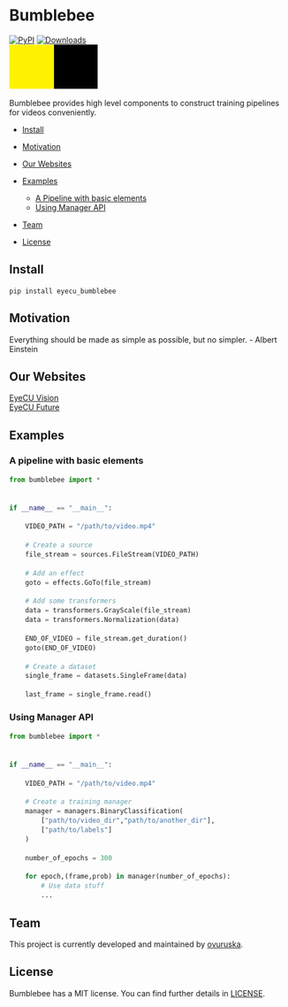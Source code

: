 # Bumblebee
[![PyPI](https://img.shields.io/pypi/v/eyecu_bumblebee.svg)](https://pypi.python.org/pypi/eyecu_bumblebee)
[![Downloads](http://pepy.tech/badge/eyecu_bumblebee)](https://pepy.tech/project/eyecu_bumblebee) \
![Bumblebee image](./docs/bumblebee.png)

Bumblebee provides high level components to construct training pipelines for videos conveniently.


- [Install](#install)
- [Motivation](#motto)
- [Our Websites](#our-websites)
- [Examples](#examples)
    - [A Pipeline with basic elements](#a-pipeline-with-basic-elements)
    - [Using Manager API](#using-manager-api)
    
- [Team](#team)
- [License](#license)



## Install

```
pip install eyecu_bumblebee
```

## Motivation

Everything should be made as simple as possible, but no simpler. - Albert Einstein

## Our Websites

[EyeCU Vision](https://eyecuvision.com/) \
[EyeCU Future](https://eyecufuture.com/) 


## Examples

### A pipeline with basic elements

```python
from bumblebee import *


if __name__ == "__main__":
    
    VIDEO_PATH = "/path/to/video.mp4"

    # Create a source
    file_stream = sources.FileStream(VIDEO_PATH)

    # Add an effect
    goto = effects.GoTo(file_stream)

    # Add some transformers
    data = transformers.GrayScale(file_stream)
    data = transformers.Normalization(data)

    END_OF_VIDEO = file_stream.get_duration()
    goto(END_OF_VIDEO)

    # Create a dataset
    single_frame = datasets.SingleFrame(data)

    last_frame = single_frame.read()

```

### Using Manager API

```python
from bumblebee import *


if __name__ == "__main__":
    
    VIDEO_PATH = "/path/to/video.mp4"

    # Create a training manager
    manager = managers.BinaryClassification(
        ["path/to/video_dir","path/to/another_dir"],
        ["path/to/labels"]
    )

    number_of_epochs = 300
    
    for epoch,(frame,prob) in manager(number_of_epochs):
        # Use data stuff
        ...    

```

## Team
This project is currently developed and maintained by [ovuruska](https://github.com/ovuruska).


## License
Bumblebee has a MIT license. You can find further details in [LICENSE](LICENSE).

